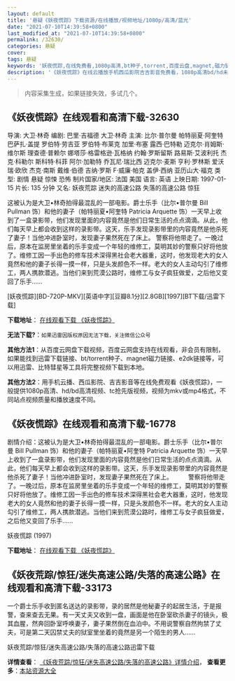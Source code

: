 ```yaml
---
layout: default
title: '悬疑《妖夜慌踪》下载资源/在线播放/视频地址/1080p/高清/蓝光'
date: "2021-07-10T14:39:58+0800"
last_modified_at: "2021-07-10T14:39:58+0800"
permalink: /32630/
categories: 悬疑
cover:
tags: 悬疑
keywords: '妖夜慌踪,在线免费看,1080p高清,bt种子,torrent,百度云盘,magnet,磁力链,迅雷下载资源'
description: '《妖夜慌踪》在线云播放手机西瓜影院吉吉影音免费看，1080p高清bd/hd未删减完整版和tc抢先枪版，mkv/mp4格式，附带bt/torrent种子、magnet/磁力链、百度云盘、网盘资源迅雷下载链接'
---
```


>内容采集生成，如果链接失效，多试几个。


## 《妖夜慌踪》在线观看和高清下载-32630

导演: 大卫·林奇 编剧: 巴里·吉福德 大卫·林奇 主演: 比尔·普尔曼 帕特丽夏·阿奎特 巴萨扎·盖提 罗伯特·劳吉亚 罗伯特·布莱克 加里·布塞 露西·巴特勒 迈克尔·肖姆斯·维尔斯 理查德·普赖尔 娜塔莎·格雷格逊·瓦格纳 约翰·罗斯留斯 路易斯·艾波利托 杰克·科勒尔 斯科特·科菲 阿尔·加勒特 乔瓦尼·瑞比西 迈克尔·麦斯 亨利·罗林斯 爱沃瑞·欧欣 杰克·南斯 戴维·伯德 吉纳·罗斯 F·威廉·帕克 盖伊·西纳 亚历山大·福克 类型: 剧情 悬疑 惊悚 恐怖 制片国家/地区: 法国 美国 语言: 英语 上映日期: 1997-01-15 片长: 135 分钟 又名: 妖夜荒踪 迷失的高速公路 失落的高速公路 惊狂

这被认为是大卫•林奇拍得最混乱的一部电影。爵士乐手（比尔•普尔曼 Bill Pullman 饰）和他的妻子（帕特丽夏•阿奎特 Patricia Arquette 饰）一天早上收到了一盒录影带，他们发现里面的内容竟然是他们日常生活的点点滴滴。从此，他们每天早上都会收到这样的录影带。这天，乐手发现录影带里的内容竟然是他杀死了妻子！当他冲进卧室时，发现妻子果然死在了床上。 警察将他带走了。一晚过后，原本在监房里坐着的乐手变成一个年轻的维修工，莫明其妙的警察只好将他放了。维修工因一手出色的修车技术深得黑社会老大器重，这时，他发现老大的女人竟然和他的妻子长得一摸一样，只是头发颜色不一样。老大的女人主动勾引了维修工，两人携款潜逃。当他们来到荒漠公路时，维修工与女子疯狂做爱，之后他又变回了乐手……


[妖夜慌踪][BD-720P-MKV][英语中字][豆瓣8.1分][2.8GB][1997][BT下载/迅雷下载]

**下载地址**： [在线观看下载 《妖夜慌踪》](https://www.btdx8.com/torrent/lost_highway_1997.html) 


**无法下载?**：`如果迅雷因版权原因无法下载，关注微信公众号 `

**其他方法1**：从百度云网盘下载视频，百度云网盘支持在线观看，非会员有限制，如果能找到迅雷下载链接、bt/torrent种子、magnet磁力链接、e2dk链接等，可以用迅雷、比特彗星等工具将完整视频下载到本地。

**其他方法2**：用手机云播、西瓜影院、吉吉影音等在线免费观看《妖夜慌踪》，一般提供1080p高清、hd/bd高清视频、tc抢先版视频，视频为mkv或mp4格式，不同站点视频质量和播放速度不同。


## 《妖夜慌踪》在线观看和高清下载-16778

剧情介绍：这被认为是大卫•林奇拍得最混乱的一部电影。爵士乐手（比尔•普尔曼 Bill Pullman 饰）和他的妻子（帕特丽夏•阿奎特 Patricia Arquette 饰）一天早上收到了一盒录影带，他们发现里面的内容竟然是他们日常生活的点点滴滴。从此，他们每天早上都会收到这样的录影带。这天，乐手发现录影带里的内容竟然是他杀死了妻子！当他冲进卧室时，发现妻子果然死在了床上。  　　警察将他带走了。一晚过后，原本在监房里坐着的乐手变成一个年轻的维修工，莫明其妙的警察只好将他放了。维修工因一手出色的修车技术深得黑社会老大器重，这时，他发现老大的女人竟然和他的妻子长得一摸一样，只是头发颜色不一样。老大的女人主动勾引了维修工，两人携款潜逃。当他们来到荒漠公路时，维修工与女子疯狂做爱，之后他又变回了乐手……


妖夜慌踪 (1997)

**下载地址**： [在线观看下载 《妖夜慌踪》](https://www.btbtdy.me/btdy/dy3888.html) 


## 《妖夜荒踪/惊狂/迷失高速公路/失落的高速公路》在线观看和高清下载-33173

一个爵士乐手收到匿名送达的录影带，录的居然是他秘妻子的起居生活，于是报警，查来查去无果。有一天丈夫又收到一盘，画面是他在卧室砍杀妻子的镜头，极其血腥，然奔回卧室呼唤妻子，妻子果然倒在血泊中。不用说警察自然拘禁了丈夫，可是第二天囚禁丈夫的狱室里坐着的竟然是另一个陌生的男人……


妖夜荒踪/惊狂/迷失高速公路/失落的高速公路迅雷下载

**详情查看**： [《妖夜荒踪/惊狂/迷失高速公路/失落的高速公路》详情介绍](/movie/33173/)， **查看更多**：[本站资源大全](/movie/t/all/)

